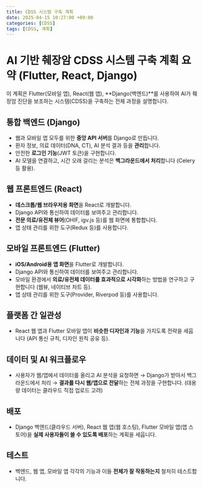 ```yaml
---
title: CDSS 시스템 구축 계획
date: 2025-04-15 10:27:00 +09:00
categories: [CDSS]
tags: [CDSS, 계획]
---
```

# AI 기반 췌장암 CDSS 시스템 구축 계획 요약 (Flutter, React, Django)

이 계획은 Flutter(모바일 앱), React(웹 앱), **Django(백엔드)**를 사용하여 AI가 췌장암 진단을 보조하는 시스템(CDSS)을 구축하는 전체 과정을 설명합니다.

## 통합 백엔드 (Django)

* 웹과 모바일 앱 모두를 위한 **중앙 API 서버**를 Django로 만듭니다.
* 환자 정보, 의료 데이터(DNA, CT), AI 분석 결과 등을 **관리**합니다.
* 안전한 **로그인 기능**(JWT 토큰)을 구현합니다.
* AI 모델을 연결하고, 시간 오래 걸리는 분석은 **백그라운드에서 처리**합니다 (Celery 등 활용).

## 웹 프론트엔드 (React)

* **데스크톱/웹 브라우저용 화면**을 React로 개발합니다.
* Django API와 통신하여 데이터를 보여주고 관리합니다.
* **전문 의료/유전체 뷰어**(OHIF, igv.js 등)를 웹 화면에 통합합니다.
* 앱 상태 관리를 위한 도구(Redux 등)를 사용합니다.

## 모바일 프론트엔드 (Flutter)

* **iOS/Android용 앱 화면**을 Flutter로 개발합니다.
* Django API와 통신하여 데이터를 보여주고 관리합니다.
* 모바일 환경에서 **의료/유전체 데이터를 효과적으로 시각화**하는 방법을 연구하고 구현합니다 (웹뷰, 네이티브 차트 등).
* 앱 상태 관리를 위한 도구(Provider, Riverpod 등)를 사용합니다.

## 플랫폼 간 일관성

* React 웹 앱과 Flutter 모바일 앱이 **비슷한 디자인과 기능**을 가지도록 전략을 세웁니다 (API 통신 규칙, 디자인 원칙 공유 등).

## 데이터 및 AI 워크플로우

* 사용자가 웹/앱에서 데이터를 올리고 AI 분석을 요청하면 → Django가 받아서 백그라운드에서 처리 → **결과를 다시 웹/앱으로 전달**하는 전체 과정을 구현합니다. (대용량 데이터는 클라우드 직접 업로드 고려)

## 배포

* Django 백엔드(클라우드 서버), React 웹 앱(웹 호스팅), Flutter 모바일 앱(앱 스토어)을 **실제 사용자들이 쓸 수 있도록 배포**하는 계획을 세웁니다.

## 테스트

* 백엔드, 웹 앱, 모바일 앱 각각의 기능과 이들 **전체가 잘 작동하는지** 철저히 테스트합니다.